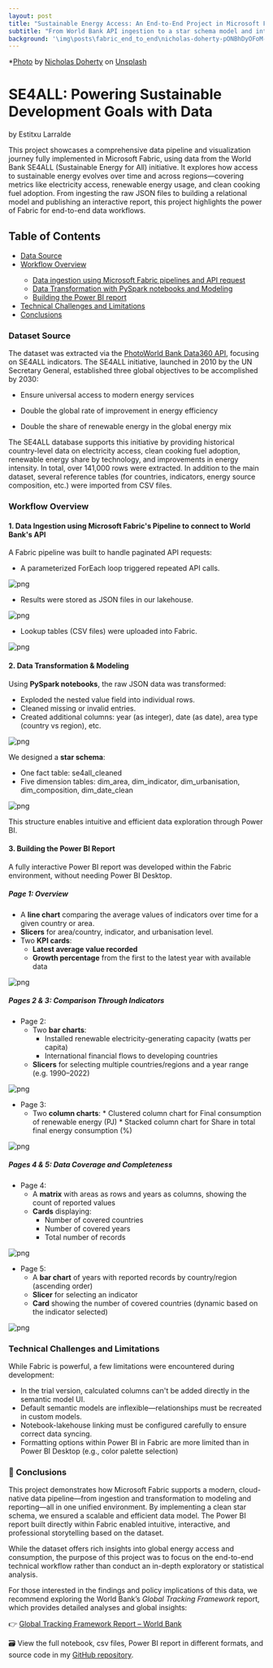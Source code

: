 ```yaml
---
layout: post
title: "Sustainable Energy Access: An End-to-End Project in Microsoft Fabric"
subtitle: "From World Bank API ingestion to a star schema model and interactive Power BI dashboard"
background: '\img\posts\fabric_end_to_end\nicholas-doherty-pONBhDyOFoM-unsplash.jpg'
---
```


*<a href="https://unsplash.com/photos/white-electic-windmill-pONBhDyOFoM?utm_content=creditShareLink&utm_medium=referral&utm_source=unsplash">Photo</a> by <a href="https://unsplash.com/@nrdoherty">Nicholas Doherty</a> on <a href="https://unsplash.com">Unsplash</a>



# SE4ALL: Powering Sustainable Development Goals with Data
by Estitxu Larralde

      
This project showcases a comprehensive data pipeline and visualization journey fully implemented in Microsoft Fabric, using data from the World Bank SE4ALL (Sustainable Energy for All) initiative. It explores how access to sustainable energy evolves over time and across regions—covering metrics like electricity access, renewable energy usage, and clean cooking fuel adoption. From ingesting the raw JSON files to building a relational model and publishing an interactive report, this project highlights the power of Fabric for end-to-end data workflows.


## Table of Contents
<ul>
<li><a href="#datasource">Data Source</a></li>
<li><a href="#workflow">Workflow Overview</a></li>
 <ul>
      <li><a href="#pipeline">Data ingestion using Microsoft Fabric pipelines and API request</a></li>
      <li><a href="#transformation">Data Transformation with PySpark notebooks and Modeling</a></li>
      <li><a href="#powerbi">Building the Power BI report</a></li>
    </ul>
<li><a href="#challenge">Technical Challenges and Limitations</a></li>
<li><a href="#conclusions">Conclusions</a></li>
</ul>


<a id='datasource'></a>

### Dataset Source


The dataset was extracted via the <a href="https://data360.worldbank.org/en/api">PhotoWorld Bank Data360 API</a>, focusing on SE4ALL indicators. The SE4ALL initiative, launched in 2010 by the UN Secretary General, established three global objectives to be accomplished by 2030:

*	Ensure universal access to modern energy services

*	Double the global rate of improvement in energy efficiency

*	Double the share of renewable energy in the global energy mix

The SE4ALL database supports this initiative by providing historical country-level data on electricity access, clean cooking fuel adoption, renewable energy share by technology, and improvements in energy intensity.
In total, over 141,000 rows were extracted. In addition to the main dataset, several reference tables (for countries, indicators, energy source composition, etc.) were imported from CSV files.


<a id='workflow'></a>

### Workflow Overview

<a id='pipeline'></a>

#### 1. Data Ingestion using Microsoft Fabric's Pipeline to connect to World Bank's API

A Fabric pipeline was built to handle paginated API requests:
*	A parameterized ForEach loop triggered repeated API calls.

![png](\img\posts\fabric_end_to_end\Pipeline_1.png)

*	Results were stored as JSON files in our lakehouse.

![png](\img\posts\fabric_end_to_end\Json_pages.png)

*	Lookup tables (CSV files) were uploaded into Fabric.

![png](\img\posts\fabric_end_to_end\Upload_csv.png)


<a id='transformation'></a>

#### 2. Data Transformation & Modeling

Using **PySpark notebooks**, the raw JSON data was transformed:
*	Exploded the nested value field into individual rows.
*	Cleaned missing or invalid entries.
*	Created additional columns: year (as integer), date (as date), area type (country vs region), etc.

![png](\img\posts\fabric_end_to_end\notebook.png)


We designed a **star schema**:
*	One fact table: se4all_cleaned
*	Five dimension tables: dim_area, dim_indicator, dim_urbanisation, dim_composition, dim_date_clean

![png](\img\posts\fabric_end_to_end\Semantic_model.png)

This structure enables intuitive and efficient data exploration through Power BI.

<a id='powerbi'></a>

#### 3. Building the Power BI Report

A fully interactive Power BI report was developed within the Fabric environment, without needing Power BI Desktop.

##### *Page 1: Overview*
*	A **line chart** comparing the average values of indicators over time for a given country or area.
*	**Slicers** for area/country, indicator, and urbanisation level.
*	Two **KPI cards**:
    * **Latest average value recorded**
    * **Growth percentage** from the first to the latest year with available data

![png](\img\posts\fabric_end_to_end\Page_1.png)


##### *Pages 2 & 3: Comparison Through Indicators*
    
* Page 2: 
    *  Two **bar charts**:
	    * Installed renewable electricity-generating capacity (watts per capita)
        * International financial flows to developing countries
    * **Slicers** for selecting multiple countries/regions and a year range (e.g. 1990–2022)

![png](\img\posts\fabric_end_to_end\Page_2.png)

* Page 3:
    * Two **column charts**:
          * Clustered column chart for Final consumption of renewable energy (PJ)
          * Stacked column chart for Share in total final energy consumption (%)

![png](\img\posts\fabric_end_to_end\Page_3.png)


##### *Pages 4 & 5: Data Coverage and Completeness*

* Page 4:
    * A **matrix** with areas as rows and years as columns, showing the count of reported values
    * **Cards** displaying:
        * Number of covered countries
        * Number of covered years
        * Total number of records

![png](\img\posts\fabric_end_to_end\Picture_4.png)

* Page 5:
    * A **bar chart** of years with reported records by country/region (ascending order)
    * **Slicer** for selecting an indicator
    * **Card** showing the number of covered countries (dynamic based on the indicator selected)

![png](\img\posts\fabric_end_to_end\Picture_5.png)


<a id='challenge'></a>

### Technical Challenges and Limitations

While Fabric is powerful, a few limitations were encountered during development:
*	In the trial version, calculated columns can't be added directly in the semantic model UI.
*	Default semantic models are inflexible—relationships must be recreated in custom models.
*	Notebook-lakehouse linking must be configured carefully to ensure correct data syncing.
*   Formatting options within Power BI in Fabric are more limited than in Power BI Desktop (e.g., color palette selection)

<a id='conclusions'></a>
### 📌 Conclusions

This project demonstrates how Microsoft Fabric supports a modern, cloud-native data pipeline—from ingestion and transformation to modeling and reporting—all in one unified environment. By implementing a clean star schema, we ensured a scalable and efficient data model. The Power BI report built directly within Fabric enabled intuitive, interactive, and professional storytelling based on the dataset.

While the dataset offers rich insights into global energy access and consumption, the purpose of this project was to focus on the end-to-end technical workflow rather than conduct an in-depth exploratory or statistical analysis. 

For those interested in the findings and policy implications of this data, we recommend exploring the World Bank’s *Global Tracking Framework* report, which provides detailed analyses and global insights:

👉 [Global Tracking Framework Report – World Bank](https://www.worldbank.org/en/topic/energy/publication/Global-Tracking-Framework-Report)

🗃 View the full notebook, csv files, Power BI report in different formats, and source code in my <a href="https://github.com/Pitxunet/Fabric-end-to-end-project">GitHub repository</a>.